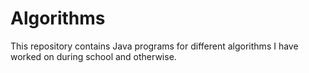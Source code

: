 # Algorithms

This repository contains Java programs for different algorithms I have worked on during school and otherwise. 
